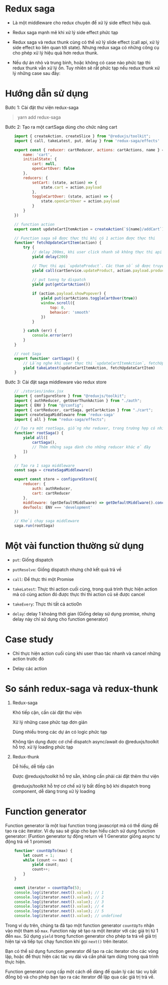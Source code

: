 # Redux saga

- Là một middleware cho redux chuyên để xử lý side effect hiệu quả.

- Redux saga mạnh mẽ khi xử lý side effect phức tạp

- Redux saga và redux thunk cùng có thể xử lý slide effect (call api, xử lý side effect ko liên quan tới state). Nhưng redux saga có những công cụ cho phép xử lý hiệu quả hơn redux thunk.

- Nếu dự án nhỏ và trung bình, hoặc không có case nào phức tạp thì redux thunk vẫn xử lý ổn. Tuy nhiên sẽ rất phức tạp nếu redux thunk xử lý những case sau đây:

# Hướng dẫn sử dụng

Bước 1: Cài đặt thư viện redux-saga

> yarn add redux-saga


Bước 2: Tạo ra một cartSaga dùng cho chức năng cart

```jsx
    import { createAction, createSlice } from "@reduxjs/toolkit";
    import { call, takeLatest, put, delay } from 'redux-saga/effects'

    export const { reducer: cartReducer, actions: cartActions, name } = createSlice({
        name: 'cart',
        initialState: {
            cart: null,
            openCartOver: false
        },
        reducers: {
            setCart: (state, action) => {
                state.cart = action.payload
            },
            toggleCartOver: (state, action) => {
                state.openCartOver = action.payload
            }
        }
    })

    // function action
    export const updateCartItemAction = createAction(`${name}/addCart`)

    // Function saga sẽ được thực thi khi có 1 action được thực thi
    function* fetchUpdateCartItem(action) {
        try {
            // delay 200ms, khi user click nhanh sẽ không thực thi api
            yield delay(200)

            // Thực thi api `updateProduct`. Các tham số sẽ được truyền phía sau 
            yield call(cartService.updateProduct, action.payload.productId, action.payload.quantity)

            // put tương tự dispatch
            yield put(getCartAction())
            
            if (action.payload.showPopover) {
                yield put(cartActions.toggleCartOver(true))
                window.scroll({
                    top: 0,
                    behavior: 'smooth'
                })
            }

        } catch (err) {
            console.error(err)
        }
    }

    // root Saga
    export function* cartSaga() {
        // Lắng nghe khi user thực thi `updateCartItemAction`, fetchUpdateCartItem sẽ được thực thi
        yield takeLatest(updateCartItemAction, fetchUpdateCartItem)
    }

```

Bước 3: Cài đặt saga middleware vào redux store

```jsx
    // ./stories/index.jsx
    import { configureStore } from "@reduxjs/toolkit";
    import { authReducer, getUserThunkAction } from "./auth";
    import { ENV } from "@/config";
    import { cartReducer, cartSaga, getCartAction } from "./cart";
    import createSagaMiddleware from 'redux-saga'
    import { all } from "redux-saga/effects";

    // Tạo ra một rootSaga, giống như reduxer, trong trường hợp có nhiều saga chúng ta cần tạo ra một rootSaga
    function* rootSaga() {
        yield all([
            cartSaga(),
            // Thêm những saga dành cho những reducer khác ở đây
        ])
    }

    // Tạo ra 1 saga middleware
    const saga = createSagaMiddleware()

    export const store = configureStore({
        reducer: {
            auth: authReducer,
            cart: cartReducer
        },
        middleware: (getDefaultMiddlware) => getDefaultMiddlware().concat(saga), // Gắn saga vào trong redux
        devTools: ENV === 'development'
    })

    // Khởi chạy saga middleware
    saga.run(rootSaga)
```

# Một vài function thường sử dụng

- `put`: Giống dispatch

- `putResolve`: Giống dispatch nhưng chờ kết quả trả về

- `call`: Để thực thi một Promise

- `takeLatest`: Thực thi action cuối cùng, trong quá trình thực hiện action mà có cùng action đó được thực thi thì action cũ sẽ được cancel

- `takeEvery`: Thực thi tất cả actio0n

- `delay`: delay 1 khoảng thời gian (Giống delay sử dụng promise, nhưng delay này chỉ sử dụng cho function generator)


# Case study

- Chỉ thực hiện action cuối cùng khi user thao tác nhanh và cancel những action trước đó

- Delay các action



# So sánh redux-saga và redux-thunk

1. Redux-saga

    Khó tiếp cận, cần cài đặt thư viện
    
    Xử lý những case phức tạp đơn giản

    Dùng nhiều trong các dự án có logic phức tạp

    Không tận dụng được cơ chế dispatch async/await do @reduxjs/toolkit hỗ trợ. xử lý loading phức tạp


2. Redux-thunk

    Dễ hiểu, dễ tiếp cận

    Được @reduxjs/toolkit hỗ trợ sẵn, không cần phải cài đặt thêm thư viện

    @reduxjs/toolkit hỗ trợ cơ chế xử lý bất đồng bộ khi dispatch trong component, dễ dàng trong xử lý loading


# Function generator

Function generator là một loại function trong javascript mà có thể dùng để tạo ra các iterator. Ví dụ sau sẽ giúp cho bạn hiểu cách sử dụng function generator: (Funtion generator tự động return về 1 Generator giống async tự động trả về 1 promise)


```jsx
    function* countUpTo(max) {
        let count = 1;
        while (count <= max) {
            yield count;
            count++;
        }
    }

    const iterator = countUpTo(5);
    console.log(iterator.next().value); // 1
    console.log(iterator.next().value); // 2
    console.log(iterator.next().value); // 3
    console.log(iterator.next().value); // 4
    console.log(iterator.next().value); // 5
    console.log(iterator.next().value); // undefined
```

Trong ví dụ trên, chúng ta đã tạo một function generator `countUpTo` nhận vào một tham số `max`. Function này sẽ tạo ra một iterator với các giá trị từ 1 đến `max`. Sử dụng `yield` trong function generator cho phép ta trả về giá trị hiện tại và tiếp tục chạy function khi gọi `next()` trên iterator.

Bạn có thể sử dụng function generator để tạo ra các iterator cho các vòng lặp, hoặc để thực hiện các tác vụ dài và cần phải tạm dừng trong quá trình thực hiện.

Function generator cung cấp một cách dễ dàng để quản lý các tác vụ bất đồng bộ và cho phép bạn tạo ra các iterator để lặp qua các giá trị trả về.